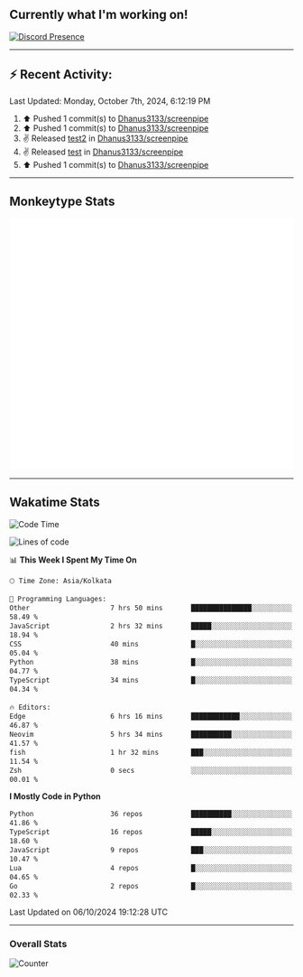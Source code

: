 ## Currently what I'm working on!
[![Discord Presence](https://lanyard.cnrad.dev/api/534981034400284712)](https://discord.com/users/534981034400284712)

---

## :zap: Recent Activity:
<!--RECENT_ACTIVITY:last_update-->
Last Updated: Monday, October 7th, 2024, 6:12:19 PM
<!--RECENT_ACTIVITY:last_update_end-->
<!--RECENT_ACTIVITY:start-->
1. ⬆️ Pushed 1 commit(s) to [Dhanus3133/screenpipe](https://github.com/Dhanus3133/screenpipe)<br>
2. ⬆️ Pushed 1 commit(s) to [Dhanus3133/screenpipe](https://github.com/Dhanus3133/screenpipe)<br>
3. ✌️ Released [test2](https://github.com/Dhanus3133/screenpipe/releases/tag/test2) in [Dhanus3133/screenpipe](https://github.com/Dhanus3133/screenpipe)<br>
4. ✌️ Released [test](https://github.com/Dhanus3133/screenpipe/releases/tag/test) in [Dhanus3133/screenpipe](https://github.com/Dhanus3133/screenpipe)<br>
5. ⬆️ Pushed 1 commit(s) to [Dhanus3133/screenpipe](https://github.com/Dhanus3133/screenpipe)<br>
<!--RECENT_ACTIVITY:end-->

---

## Monkeytype Stats
<a href="https://monkeytype.com/profile/dhanus">
  <img src="https://raw.githubusercontent.com/Dhanus3133/Dhanus3133/monkeytype/monkeytype-lb.svg" alt="Monkeytype Profile" />
</a>

---

## Wakatime Stats
<!--START_SECTION:waka-->
![Code Time](http://img.shields.io/badge/Code%20Time-2%2C219%20hrs%2053%20mins-blue)

![Lines of code](https://img.shields.io/badge/From%20Hello%20World%20I%27ve%20Written-6.0%20million%20lines%20of%20code-blue)

📊 **This Week I Spent My Time On** 

```text
🕑︎ Time Zone: Asia/Kolkata

💬 Programming Languages: 
Other                    7 hrs 50 mins       ███████████████░░░░░░░░░░   58.49 % 
JavaScript               2 hrs 32 mins       █████░░░░░░░░░░░░░░░░░░░░   18.94 % 
CSS                      40 mins             █░░░░░░░░░░░░░░░░░░░░░░░░   05.04 % 
Python                   38 mins             █░░░░░░░░░░░░░░░░░░░░░░░░   04.77 % 
TypeScript               34 mins             █░░░░░░░░░░░░░░░░░░░░░░░░   04.34 % 

🔥 Editors: 
Edge                     6 hrs 16 mins       ████████████░░░░░░░░░░░░░   46.87 % 
Neovim                   5 hrs 34 mins       ██████████░░░░░░░░░░░░░░░   41.57 % 
fish                     1 hr 32 mins        ███░░░░░░░░░░░░░░░░░░░░░░   11.54 % 
Zsh                      0 secs              ░░░░░░░░░░░░░░░░░░░░░░░░░   00.01 % 
```

**I Mostly Code in Python** 

```text
Python                   36 repos            ██████████░░░░░░░░░░░░░░░   41.86 % 
TypeScript               16 repos            █████░░░░░░░░░░░░░░░░░░░░   18.60 % 
JavaScript               9 repos             ███░░░░░░░░░░░░░░░░░░░░░░   10.47 % 
Lua                      4 repos             █░░░░░░░░░░░░░░░░░░░░░░░░   04.65 % 
Go                       2 repos             █░░░░░░░░░░░░░░░░░░░░░░░░   02.33 % 
```




 Last Updated on 06/10/2024 19:12:28 UTC
<!--END_SECTION:waka-->
---

### Overall Stats

<img src="https://moe-counter.glitch.me/get/@Dhanus3133?theme=asoul" alt="Counter" />
